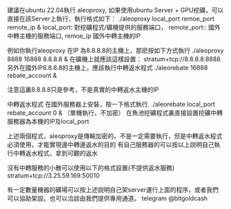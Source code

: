 建議在ubuntu 22.04執行  aleoproxy, 如果使用ubuntu Server + GPU挖礦，可以直接在該Server上執行，執行格式如下：
./aleoproxy local_port remoe_port remote_ip &
local_port: 對挖礦程式/礦機提供的服務端口，
remote_port:: 國外中轉主機的服務端口, remoe_ip 國外中轉主機的IP

例如你執行aleoproxy 在IP 為8.8.8.8的主機上，那麽按如下方式執行
./aleoproxy 8888 16888 8.8.8.8 &
在礦機上就應該這樣設置：
stratum+tcp://8.8.8.8:8888
另外在國外IP8.8.8.8的主機上，應該執行中轉返水程式
./aleorebate 16888 rebate_account &

注意這裏8.8.8.8只是參考，不是真實的中轉返水主機的IP



中轉返水程式
在國外服務器上安裝，按一下格式執行. 
./aleorebate local_port rebate_account 0 &  （單機執行，不加密）
在魚池挖礦程式裏直接設置挖礦中轉服務器為本機的IP及local_port

上述兩個程式，aleoproxy是傳輸加密的，不是一定需要執行，但是中轉返水程式必須使用，才能實現邊中轉邊返水的目的
有自己服務器的可以按以上説明自己執行中轉返水程式，拿到可觀的返水

沒有中轉服務的小散可以使用以下的格式設置(不提供返水服務)
stratum+tcp://3.25.59.169:50010

有一定數量機器的礦場可以按上述説明自己架server運行上面的程序，或者我們可以協助架設。也可以洽談由我們提供專用通道。
telegram @bitgoldcash
